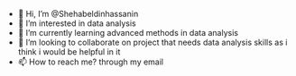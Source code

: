 - 👋 Hi, I’m @Shehabeldinhassanin
- 👀 I’m interested in data analysis  
- 🌱 I’m currently learning advanced methods in data analysis
- 💞️ I’m looking to collaborate on project that needs data analysis skills as i think i would be helpful in it
- 📫 How to reach me? through my email 

<!---
Shehabeldinhassanin/Shehabeldinhassanin is a ✨ special ✨ repository because its `README.md` (this file) appears on your GitHub profile.
You can click the Preview link to take a look at your changes.
--->
